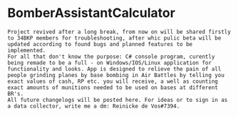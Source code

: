 # BomberAssistantCalculator
	
	Project revived after a long break, from now on will be shared firstly to 34BKP members for troubleshooting, after whic pulic beta will be updated according to found bugs and planned features to be implemented.
	For all that don't know the purpose: C# console program, curently being remade to be a full - on Windows/IOS/Linux application for functionality and looks. App is designed to relieve the pain of all people grinding planes by base bombing in Air Battles by telling you exact values of cash, RP etc. you will receive, a well as counting exact amounts of munitions needed to be used on bases at different BR's.  
 	All future changelogs will be posted here. For ideas or to sign in as a data collector, write me a dm: Reinicke de Vos#7394.
